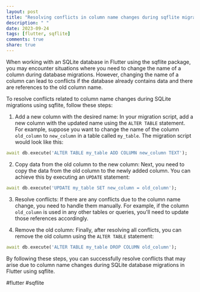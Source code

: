 ```yaml
---
layout: post
title: "Resolving conflicts in column name changes during sqflite migrations"
description: " "
date: 2023-09-24
tags: [flutter, sqflite]
comments: true
share: true
---
```


When working with an SQLite database in Flutter using the sqflite package, you may encounter situations where you need to change the name of a column during database migrations. However, changing the name of a column can lead to conflicts if the database already contains data and there are references to the old column name.

To resolve conflicts related to column name changes during SQLite migrations using sqflite, follow these steps:

1. Add a new column with the desired name: In your migration script, add a new column with the updated name using the `ALTER TABLE` statement. For example, suppose you want to change the name of the column `old_column` to `new_column` in a table called `my_table`. The migration script would look like this:

```dart
await db.execute('ALTER TABLE my_table ADD COLUMN new_column TEXT');
```

2. Copy data from the old column to the new column: Next, you need to copy the data from the old column to the newly added column. You can achieve this by executing an `UPDATE` statement:

```dart
await db.execute('UPDATE my_table SET new_column = old_column');
```

3. Resolve conflicts: If there are any conflicts due to the column name change, you need to handle them manually. For example, if the column `old_column` is used in any other tables or queries, you'll need to update those references accordingly.

4. Remove the old column: Finally, after resolving all conflicts, you can remove the old column using the `ALTER TABLE` statement:

```dart
await db.execute('ALTER TABLE my_table DROP COLUMN old_column');
```

By following these steps, you can successfully resolve conflicts that may arise due to column name changes during SQLite database migrations in Flutter using sqflite.

#flutter #sqflite